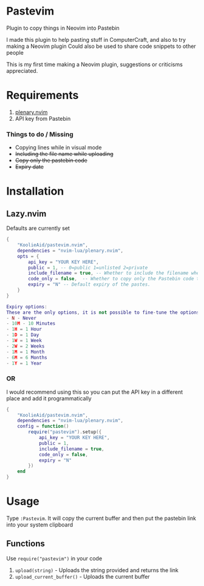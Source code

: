 # Pastevim
Plugin to copy things in Neovim into Pastebin

I made this plugin to help pasting stuff in ComputerCraft, and also to try making a Neovim plugin
Could also be used to share code snippets to other people

This is my first time making a Neovim plugin, suggestions or criticisms appreciated.

# Requirements
1. [plenary.nvim](https://github.com/nvim-lua/plenary.nvim)
2. API key from Pastebin

### Things to do / Missing
- Copying lines while in visual mode
- ~~Including the file name while uploading~~
- ~~Copy only the pastebin code~~
- ~~Expiry date~~

# Installation
## Lazy.nvim
Defaults are currently set
```lua
{
    "KoolieAid/pastevim.nvim",
    dependencies = "nvim-lua/plenary.nvim",
    opts = {
        api_key = "YOUR KEY HERE",
        public = 1, -- 0=public 1=unlisted 2=private
        include_filename = true, -- Whether to include the filename when uploading to Pastebin
        code_only = false,  -- Whether to copy only the Pastebin code to clipboard instead of full link
        expiry = "N" -- Default expiry of the pastes.
    }
}

Expiry options:
These are the only options, it is not possible to fine-tune the options due to API limitations
- N - Never
- 10M - 10 Minutes
- 1H = 1 Hour
- 1D = 1 Day
- 1W = 1 Week
- 2W = 2 Weeks
- 1M = 1 Month
- 6M = 6 Months
- 1Y = 1 Year

```
### OR
I would recommend using this so you can put the API key in a different place and add it programmatically
```lua
{
    "KoolieAid/pastevim.nvim",
    dependencies = "nvim-lua/plenary.nvim",
    config = function()
        require("pastevim").setup({
            api_key = "YOUR KEY HERE",
            public = 1,
            include_filename = true,
            code_only = false,
            expiry = "N"
        })
    end
}
```
# Usage
Type `:Pastevim`. It will copy the current buffer and then put the pastebin link into your system clipboard

## Functions
Use `require("pastevim")` in your code
1. `upload(string)` - Uploads the string provided and returns the link
2. `upload_current_buffer()` - Uploads the current buffer

